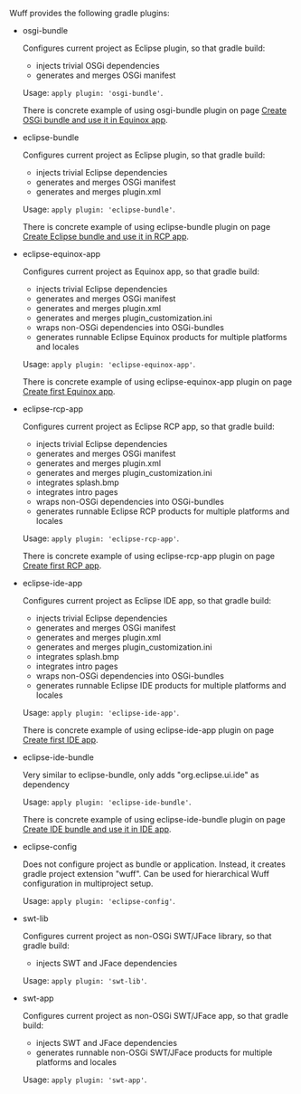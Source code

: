 Wuff provides the following gradle plugins:

- osgi-bundle

  Configures current project as Eclipse plugin, so that gradle build:
  - injects trivial OSGi dependencies
  - generates and merges OSGi manifest

  Usage: `apply plugin: 'osgi-bundle'`.

  There is concrete example of using osgi-bundle plugin on page [Create OSGi bundle and use it in Equinox app](Create-OSGi-bundle-and-use-it-in-Equinox-app).

- eclipse-bundle

  Configures current project as Eclipse plugin, so that gradle build:
  - injects trivial Eclipse dependencies
  - generates and merges OSGi manifest
  - generates and merges plugin.xml

  Usage: `apply plugin: 'eclipse-bundle'`.

  There is concrete example of using eclipse-bundle plugin on page [Create Eclipse bundle and use it in RCP app](Create-Eclipse-bundle-and-use-it-in-RCP-app).

- eclipse-equinox-app

  Configures current project as Equinox app, so that gradle build:
  - injects trivial Eclipse dependencies
  - generates and merges OSGi manifest
  - generates and merges plugin.xml
  - generates and merges plugin_customization.ini
  - wraps non-OSGi dependencies into OSGi-bundles
  - generates runnable Eclipse Equinox products for multiple platforms and locales

  Usage: `apply plugin: 'eclipse-equinox-app'`.

  There is concrete example of using eclipse-equinox-app plugin on page [
Create first Equinox app](Create-first-Equinox-app).

- eclipse-rcp-app

  Configures current project as Eclipse RCP app, so that gradle build:
  - injects trivial Eclipse dependencies
  - generates and merges OSGi manifest
  - generates and merges plugin.xml
  - generates and merges plugin_customization.ini
  - integrates splash.bmp
  - integrates intro pages
  - wraps non-OSGi dependencies into OSGi-bundles
  - generates runnable Eclipse RCP products for multiple platforms and locales

  Usage: `apply plugin: 'eclipse-rcp-app'`.

  There is concrete example of using eclipse-rcp-app plugin on page [
Create first RCP app](Create-first-RCP-app).

- eclipse-ide-app

  Configures current project as Eclipse IDE app, so that gradle build:
  - injects trivial Eclipse dependencies
  - generates and merges OSGi manifest
  - generates and merges plugin.xml
  - generates and merges plugin_customization.ini
  - integrates splash.bmp
  - integrates intro pages
  - wraps non-OSGi dependencies into OSGi-bundles
  - generates runnable Eclipse IDE products for multiple platforms and locales

  Usage: `apply plugin: 'eclipse-ide-app'`.

  There is concrete example of using eclipse-ide-app plugin on page [
Create first IDE app](Create-first-IDE-app).

- eclipse-ide-bundle

  Very similar to eclipse-bundle, only adds "org.eclipse.ui.ide" as dependency

  Usage: `apply plugin: 'eclipse-ide-bundle'`.

  There is concrete example of using eclipse-ide-bundle plugin on page [Create IDE bundle and use it in IDE app](Create-IDE-bundle-and-use-it-in-IDE-app).

- eclipse-config

  Does not configure project as bundle or application. Instead, it creates gradle project extension "wuff". Can be used for hierarchical Wuff configuration in multiproject setup.

  Usage: `apply plugin: 'eclipse-config'`.

- swt-lib

  Configures current project as non-OSGi SWT/JFace library, so that gradle build:
  - injects SWT and JFace dependencies

  Usage: `apply plugin: 'swt-lib'`.

- swt-app

  Configures current project as non-OSGi SWT/JFace app, so that gradle build:
  - injects SWT and JFace dependencies
  - generates runnable non-OSGi SWT/JFace products for multiple platforms and locales

  Usage: `apply plugin: 'swt-app'`.
